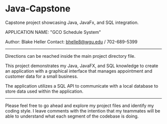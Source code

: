 # Java-Capstone
Capstone project showcasing Java, JavaFx, and SQL integration. 


APPLICATION NAME: "GCO Schedule System"

Author:  Blake Heller
Contact: bhelle8@wgu.edu / 702-689-5399


-------------------------------------------------------

Directions can be reached inside the main project directory file. 

This project demonstrates my Java, JavaFX, and SQL knowledge to create an application with a graphical interface that manages appointment and customer data for a small business. 

The application utilizes a SQL API to communicate with a local database to store data used within the application.

-------------------------------------------------------

Please feel free to go ahead and explore my project files and identify my coding style.  I leave comments with the intention that my teammates will be able to understand what each segment of the codebase is doing.
